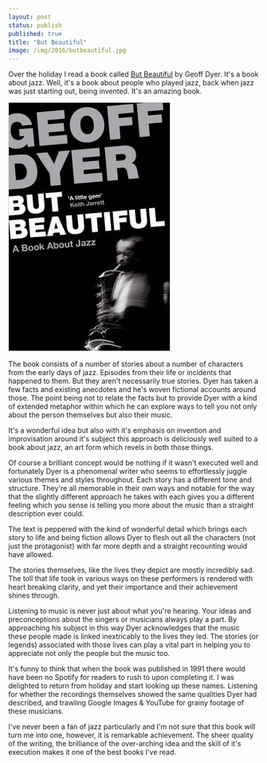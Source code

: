 ```yaml
---
layout: post
status: publish
published: true
title: "But Beautiful"
image: /img/2016/butbeautiful.jpg
---
```


Over the holiday I read a book called [But Beautiful](https://www.amazon.co.uk/dp/B007NXZI7C/ref=dp-kindle-redirect?_encoding=UTF8&btkr=1) by Geoff Dyer. It's a book about jazz. Well, it's a book about people who played jazz, back when jazz was just starting out, being invented. It's an amazing book.

[<img class="img-half-right" src="/img/2016/butbeautiful.jpg" />](https://www.amazon.co.uk/dp/B007NXZI7C/ref=dp-kindle-redirect?_encoding=UTF8&btkr=1)

The book consists of a number of stories about a number of characters from the early days of jazz. Episodes from their life or incidents that happened to them. But they aren't necessarily true stories. Dyer has taken a few facts and existing anecdotes and he's woven fictional accounts around those. The point being not to relate the facts but to provide Dyer with a kind of extended metaphor within which he can explore ways to tell you not only about the person themselves but also their music.

It's a wonderful idea but also with it's emphasis on invention and improvisation around it's subject this approach is deliciously well suited to a book about jazz, an art form which revels in both those things.

Of course a brilliant concept would be nothing if it wasn't executed well and fortunately Dyer is a phenomenal writer who seems to effortlessly juggle various themes and styles throughout. Each story has a different tone and structure. They're all memorable in their own ways and notable for the way that the slightly different approach he takes with each gives you a different feeling which you sense is telling you more about the music than a straight description ever could.

The text is peppered with the kind of wonderful detail which brings each story to life and being fiction allows Dyer to flesh out all the characters (not just the protagonist) with far more depth and a straight recounting would have allowed.

The stories themselves, like the lives they depict are mostly incredibly sad. The toll that life took in various ways on these performers is rendered with heart breaking clarity, and yet their importance and their achievement shines through.

Listening to music is never just about what you're hearing. Your ideas and preconceptions about the singers or musicians always play a part. By approaching his subject in this way Dyer acknowledges that the music these people made is linked inextricably to the lives they led. The stories (or legends) associated with those lives can play a vital part in helping you to appreciate not only the people but the music too.

It's funny to think that when the book was published in 1991 there would have been no Spotify for readers to rush to upon completing it. I was delighted to return from holiday and start looking up these names. Listening for whether the recordings themselves showed the same qualities Dyer had described, and trawling Google Images &amp; YouTube for grainy footage of these musicians.

I've never been a fan of jazz particularly and I'm not sure that this book will turn me into one, however, it is remarkable achievement. The sheer quality of the writing, the brilliance of the over-arching idea and the skill of it's execution makes it one of the best books I've read.
